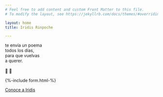 ```yaml
---
# Feel free to add content and custom Front Matter to this file.
# To modify the layout, see https://jekyllrb.com/docs/themes/#overriding-theme-defaults

layout: home
title: Iridis Rinpoche

---
```


te envía un poema <br/>
todos los días, <br/>
para que vuelvas <br/>
a querer. <br/>
<br/>
🌈 💎
<br/>

{%-include form.html-%}

<a href="about">Conoce a Iridis</a>  
